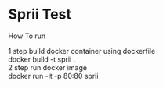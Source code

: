 # Sprii Test 

How To run 

1 step build docker container using dockerfile <br />
  docker build -t sprii . <br />
2 step run docker image <br />
  docker run -it -p 80:80 sprii <br />
